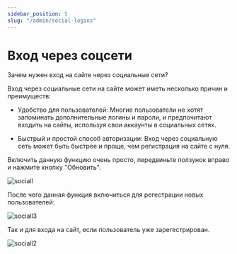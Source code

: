 ```yaml
---
sidebar_position: 5
slug: "/admin/social-logins"
---
```


# Вход через соцсети

Зачем нужен вход на сайте через социальные сети?

Вход через социальные сети на сайте может иметь несколько причин и преимуществ:

- Удобство для пользователей: Многие пользователи не хотят запоминать дополнительные логины и пароли, и предпочитают входить на сайты, используя свои аккаунты в социальных сетях.

- Быстрый и простой способ авторизации: Вход через социальную сеть может быть быстрее и проще, чем регистрация на сайте с нуля.

Включить данную функцию очень просто, передвиньте ползунок вправо и нажмите кнопку "Обновить".

![sociall](/img/sociall.png)

После чего данная функция включиться для регестрации новых пользователей:

![sociall3](/img/sociall3.png)

Так и для входа на сайт, если пользователь уже зарегестрирован.

![sociall2](/img/sociall2.png)
